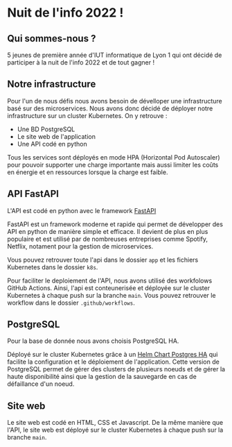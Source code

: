 # Nuit de l'info 2022 !

## Qui sommes-nous ?
5 jeunes de première année d'IUT informatique de Lyon 1 qui ont décidé de participer à la nuit de l'info 2022 et de tout 
gagner !

## Notre infrastructure
Pour l'un de nous défis nous avons besoin de dévelloper une infrastructure basé sur des microservices.
Nous avons donc décidé de déployer notre infrastructure sur un cluster Kubernetes.
On y retrouve :
- Une BD PostgreSQL
- Le site web de l'application
- Une API codé en python

Tous les services sont déployés en mode HPA (Horizontal Pod Autoscaler) pour pouvoir supporter une charge importante
mais aussi limiter les coûts en énergie et en ressources lorsque la charge est faible.

## API FastAPI
L'API est codé en python avec le framework [FastAPI](https://fastapi.tiangolo.com/)

FastAPI est un framework moderne et rapide qui permet de développer des API en python de manière simple et efficace.
Il devient de plus en plus populaire et est utilisé par de nombreuses entreprises comme Spotify, Netflix, notament pour
la gestion de microservices.


Vous pouvez retrouver toute l'api dans le dossier `app` et les fichiers Kubernetes dans le dossier `k8s`.

Pour faciliter le deploiement de l'API, nous avons utilisé des workfolows GitHub Actions.
Ainsi, l'api est conteunerisée et déployée sur le cluster Kubernetes à chaque push sur la branche `main`.
Vous pouvez retrouver le workflow dans le dossier `.github/workflows`.

## PostgreSQL
Pour la base de donnée nous avons choisis PostgreSQL HA.

Déployé sur le cluster Kubernetes grâce à un [Helm Chart Postgres HA](https://github.com/bitnami/charts/tree/main/bitnami/postgresql-ha) 
qui facilite la configuration et le déploiement de l'application. 
Cette version de PostgreSQL permet de gérer des clusters de plusieurs noeuds et de gérer la haute disponibilité ainsi 
que la gestion de la sauvegarde en cas de défaillance d'un noeud. 

## Site web
Le site web est codé en HTML, CSS et Javascript.
De la même manière que l'API, le site web est déployé sur le cluster Kubernetes à chaque push sur la branche `main`.
